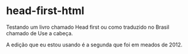 # head-first-html

Testando um livro chamado Head first ou como traduzido no Brasil chamado de Use a cabeça.

A edição que eu estou usando é a segunda que foi em meados de 2012.
